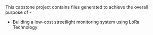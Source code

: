 This capstone project contains files generated to achieve the overall purpose of - 
* Building a low-cost streetlight monitoring system using LoRa Technology
